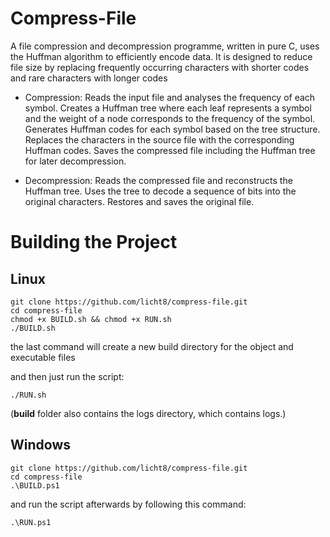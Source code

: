 # Compress-File
A file compression and decompression programme, written in pure C, uses the Huffman algorithm to efficiently encode data. It is designed to reduce file size by replacing frequently occurring characters with shorter codes and rare characters with longer codes

* Compression:
Reads the input file and analyses the frequency of each symbol.
Creates a Huffman tree where each leaf represents a symbol and the weight of a node corresponds to the frequency of the symbol.
Generates Huffman codes for each symbol based on the tree structure.
Replaces the characters in the source file with the corresponding Huffman codes.
Saves the compressed file including the Huffman tree for later decompression.

* Decompression:
Reads the compressed file and reconstructs the Huffman tree.
Uses the tree to decode a sequence of bits into the original characters.
Restores and saves the original file.

# Building the Project
## Linux 
```
git clone https://github.com/licht8/compress-file.git
cd compress-file
chmod +x BUILD.sh && chmod +x RUN.sh
./BUILD.sh
 ```
the last command will create a new build directory for the object and executable files

and then just run the script: 
```
./RUN.sh
```
(**build** folder also contains the logs directory, which contains logs.)


## Windows
```
git clone https://github.com/licht8/compress-file.git
cd compress-file
.\BUILD.ps1
```
and run the script afterwards by following this command:
```
.\RUN.ps1
```
